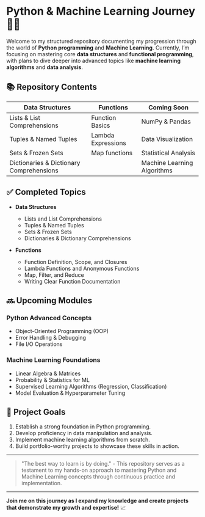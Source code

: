 # Python & Machine Learning Journey 🐍🤖

Welcome to my structured repository documenting my progression through the world of **Python programming** and **Machine Learning**. Currently, I’m focusing on mastering core **data structures** and **functional programming**, with plans to dive deeper into advanced topics like **machine learning algorithms** and **data analysis**.

## 📚 Repository Contents

| **Data Structures**              | **Functions**                  | **Coming Soon**                  |
|-----------------------------------|---------------------------------|----------------------------------|
| Lists & List Comprehensions       | Function Basics                 | NumPy & Pandas                   |
| Tuples & Named Tuples             | Lambda Expressions              | Data Visualization               |
| Sets & Frozen Sets                | Map functions                   | Statistical Analysis             |
| Dictionaries & Dictionary Comprehensions |                            | Machine Learning Algorithms      |

## ✅ Completed Topics

- **Data Structures**
  - Lists and List Comprehensions
  - Tuples & Named Tuples
  - Sets & Frozen Sets
  - Dictionaries & Dictionary Comprehensions

- **Functions**
  - Function Definition, Scope, and Closures
  - Lambda Functions and Anonymous Functions
  - Map, Filter, and Reduce
  - Writing Clear Function Documentation

## 🔜 Upcoming Modules

### **Python Advanced Concepts**
- Object-Oriented Programming (OOP)
- Error Handling & Debugging
- File I/O Operations

### **Machine Learning Foundations**
- Linear Algebra & Matrices
- Probability & Statistics for ML
- Supervised Learning Algorithms (Regression, Classification)
- Model Evaluation & Hyperparameter Tuning

## 🚀 Project Goals

1. Establish a strong foundation in Python programming.
2. Develop proficiency in data manipulation and analysis.
3. Implement machine learning algorithms from scratch.
4. Build portfolio-worthy projects to showcase these skills in action.

---

> "The best way to learn is by doing." - This repository serves as a testament to my hands-on approach to mastering Python and Machine Learning concepts through continuous practice and implementation.

---

**Join me on this journey as I expand my knowledge and create projects that demonstrate my growth and expertise!** 📈
